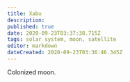 ```yaml
---
title: Xabu
description: 
published: true
date: 2020-09-23T03:37:38.715Z
tags: solar system, moon, satellite
editor: markdown
dateCreated: 2020-09-23T03:36:46.345Z
---
```


Colonized moon.